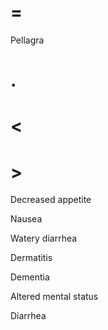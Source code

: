 # =

Pellagra

# .

# <

# >

Decreased appetite

Nausea

Watery diarrhea

Dermatitis

Dementia

Altered mental status

Diarrhea
